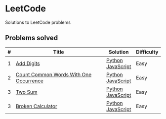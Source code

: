 # LeetCode
Solutions to LeetCode problems

## Problems solved

| # | Title | Solution | Difficulty |
|---| ----- | -------- | ---------- |
|1|[Add Digits](https://leetcode.com/problems/add-digits) | [Python](./easy/add-digits/add-digits.py) <br/> [JavaScript](./easy/add-digits/add-digits.js) |Easy|
|2|[Count Common Words With One Occurrence](https://leetcode.com/problems/count-common-words-with-one-occurrence) | [Python](./easy/count_commonords_with_one_occurrence/count-words.py) <br/> [JavaScript](./easy/count_commonords_with_one_occurrence/count-words.js) |Easy|
|3|[Two Sum](https://leetcode.com/problems/two-sum/) | [Python](./easy/two-sum/twoSum.py) <br/> [JavaScript](./easy/two-sum/twoSum.js) |Easy|
|3|[Broken Calculator](https://leetcode.com/problems/broken-calculator/) | [Python](./medium/broken-calculator/brokenCalculator.py) <br/> [JavaScript](./medium/broken-calculator/brokenCalculator.js)  |Easy|